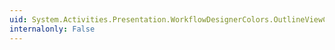 ```yaml
---
uid: System.Activities.Presentation.WorkflowDesignerColors.OutlineViewCollapsedArrowBorderColor
internalonly: False
---
```

